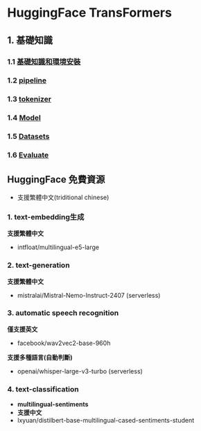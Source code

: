 # HuggingFace TransFormers
## 1. 基礎知識
### 1.1 [**基礎知識和環境安裝**](./環境安裝)
### 1.2 [**pipeline**](./pipeline/)
### 1.3 [**tokenizer**](./tokenizer/)
### 1.4 [**Model**](./model/)
### 1.5 [**Datasets**](./datasets/)
### 1.6 [**Evaluate**](./evaluate/)

## HuggingFace 免費資源
- 支援繁體中文(triditional chinese)
### **1. text-embedding生成**
**支援繁體中文**

- intfloat/multilingual-e5-large

### **2. text-generation**
**支援繁體中文**

- mistralai/Mistral-Nemo-Instruct-2407 (serverless)

### **3. automatic speech recognition**
**僅支援英文**
- facebook/wav2vec2-base-960h

**支援多種語言(自動判斷)**
- openai/whisper-large-v3-turbo (serverless)

### **4. text-classification**
- **multilingual-sentiments**
- **支援中文**
- lxyuan/distilbert-base-multilingual-cased-sentiments-student









